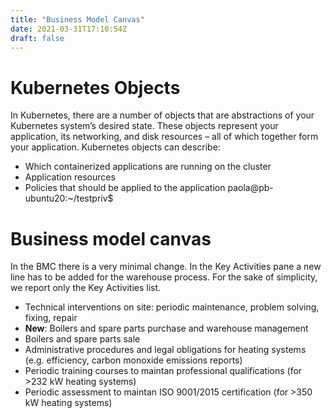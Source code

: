 ```yaml
---
title: "Business Model Canvas"
date: 2021-03-31T17:10:54Z
draft: false
---
```

# Kubernetes Objects

In Kubernetes, there are a number of objects that are abstractions of your Kubernetes system’s desired state. These objects represent your application,
 its networking, and disk resources – all of which together form your application. Kubernetes objects can describe:

- Which containerized applications are running on the cluster
- Application resources
- Policies that should be applied to the application
paola@pb-ubuntu20:~/testpriv$

# Business model canvas

In the BMC there is a very minimal change. In the Key Activities pane a new line has to be added for the warehouse process. For the sake of simplicity, we report only the Key Activities list.

- Technical interventions on site: periodic maintenance, problem solving, fixing, repair
- **New**: Boilers and spare parts purchase and warehouse management
- Boilers and spare parts sale
- Administrative procedures and legal obligations for heating systems (e.g. efficiency, carbon monoxide emissions reports)
- Periodic training courses to maintan professional qualifications (for >232 kW heating systems)
- Periodic assessment to maintan ISO 9001/2015 certification (for >350 kW heating systems)
